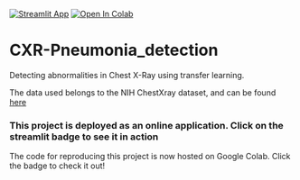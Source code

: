 [![Streamlit App](https://static.streamlit.io/badges/streamlit_badge_black_white.svg)](https://share.streamlit.io/adwaykanhere/cxr-pneumonia_detection/main/deployapp.py)
[![Open In Colab](https://colab.research.google.com/assets/colab-badge.svg)](https://colab.research.google.com/drive/1o1tYdm80PqJNyT3F9aiueqb0bc0SU9ek?usp=sharing)


# CXR-Pneumonia_detection
Detecting abnormalities in Chest X-Ray using transfer learning. 

The data used belongs to the NIH ChestXray dataset, and can be found [here](https://nihcc.app.box.com/v/ChestXray-NIHCC)

### **This project is deployed as an online application. Click on the streamlit badge to see it in action**

The code for reproducing this project is now hosted on Google Colab. Click the badge to check it out!
